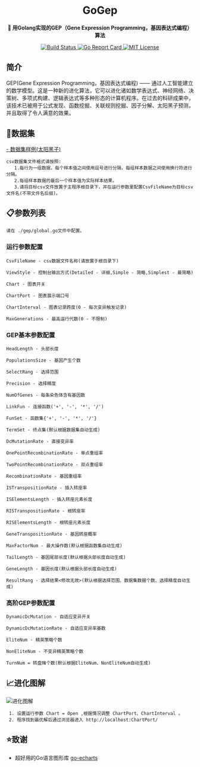 <h1 align="center">GoGep</h1>
<p align="center">
    <strong> 🧬 用Golang实现的GEP（Gene Expression Programming，基因表达式编程）算法 </strong>
</p>
<p align="center">
    <a href="https://travis-ci.org/EricsmOOn/GoGep">
        <img src="https://travis-ci.org/EricsmOOn/GoGep.svg?branch=master" alt="Build Status">
    </a>
    <a href="https://goreportcard.com/report/github.com/EricsmOOn/GoGep">
        <img src="https://goreportcard.com/badge/github.com/EricsmOOn/GoGep" alt="Go Report Card">
    </a>
    <a href="https://opensource.org/licenses/MIT">
        <img src="https://img.shields.io/badge/License-MIT-brightgreen.svg" alt="MIT License">
    </a>
</p>
   
## 简介
GEP(Gene Expression Programming，基因表达式编程) —— 通过人工智能建立的数学模型。这是一种新的进化算法，它可以进化诸如数学表达式、神经网络、决策树、多项式构建、逻辑表达式等多种形态的计算机程序。在过去的科研成果中，该技术已被用于公式发现、函数挖掘、关联规则挖掘、因子分解、太阳黑子预测，并且取得了令人满意的效果。

## 📄数据集
[ - 数据集样例(太阳黑子)](https://github.com/EricsmOOn/gep-go/blob/master/sunspots.csv)

```
csv数据集文件格式请按照:
   1.每行为一组数据，每个样本值之间使用逗号进行分隔，每组样本数据之间使用换行符进行分隔。
   2.每组样本数据的最后一个样本值为实际样本结果。
   3.请将目标csv文件放置于主程序根目录下，并在运行参数里配置CsvFileName为目标csv文件名(不带文件名后缀)。
```

## 📋参数列表
`请在 ./gep/global.go文件中配置。`

### 运行参数配置
```
CsvFileName - csv数据文件名称(请放置于根目录下)

ViewStyle - 控制台输出方式(Detailed - 详细,Simple - 简略,Simplest - 最简略)

Chart - 图表开关

ChartPort - 图表展示端口号

ChartInterval - 图表记录跨度(0 - 每次变异触发记录)

MaxGenerations - 最高运行代数(0 - 不限制)
```

### GEP基本参数配置
```
HeadLength - 头部长度

PopulationsSize - 基因产生个数

SelectRang - 选择范围

Precision - 选择精度

NumOfGenes - 每条染色体含有基因数

LinkFun - 连接函数('+', '-', '*', '/')

FunSet - 函数集{'+', '-', '*', '/'}

TermSet - 终点集(默认根据数据集自动生成)

DcMutationRate - 直接变异率

OnePointRecombinationRate - 单点重组率

TwoPointRecombinationRate - 双点重组率

RecombinationRate - 基因重组率

ISTranspositionRate - 插入转座率

ISElementsLength - 插入转座元素长度

RISTranspositionRate - 根转座率

RISElementsLength - 根转座元素长度

GeneTranspositionRate - 基因转座概率

MaxFactorNum - 最大操作数(默认根据函数集自动生成)

TailLength - 基因尾部长度(默认根据头部长度自动生成)

GeneLength - 基因长度(默认根据头部长度自动生成)

ResultRang - 选择结果<修改无效>(默认根据选择范围、数据集数据个数、选择精度自动生成)
```

### 高阶GEP参数配置
```
DynamicDcMutation - 自适应变异开关

DynamicDcMutationRate - 自适应变异率基数

EliteNum - 精英策略个数

NonEliteNum - 不变异精英策略个数

TurnNum = 转盘赌个数(默认根据EliteNum、NonEliteNum自动生成)
```

## 📈进化图解
 ![进化图解](https://github.com/EricsmOOn/gep-go/blob/master/pic/%E8%BF%9B%E5%8C%96%E8%AF%A6%E7%BB%86.png)
 ```
  1. 设置运行参数 Chart = Open ,根据情况调整 ChartPort、ChartInterval 。
  2. 程序找到最优解后通过浏览器进入 http://localhost:ChartPort/
 ```
## ⭐️致谢
- 超好用的Go语言图形库 [go-echarts](https://go-echarts.chenjiandongx.com)
